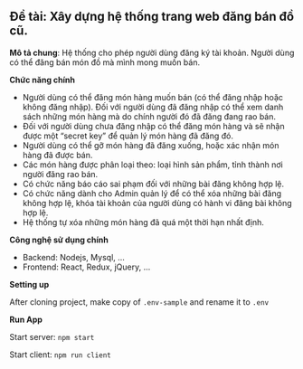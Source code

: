 ## Đề tài: Xây dựng hệ thống trang web đăng bán đồ cũ.


**Mô tả chung**: Hệ thống cho phép người dùng đăng ký tài khoản. Người dùng có thể đăng bán món đồ mà mình mong muốn bán.


**Chức năng chính**

-	Người dùng có thể đăng món hàng muốn bán (có thể đăng nhập hoặc không đăng nhập). Đối với người dùng đã đăng nhập có thể xem danh sách những món hàng mà do chính người đó đã đăng đang rao bán. 
-	Đối với người dùng chưa đăng nhập có thể đăng món hàng và sẽ nhận được một “secret key” để quản lý món hàng đã đăng đó. 
-	Người dùng có thể gỡ món hàng đã đăng xuống, hoặc xác nhận món hàng đã được bán.
-	Các món hàng được phân loại theo: loại hình sản phẩm, tỉnh thành nơi người đăng rao bán.
-	Có chức năng báo cáo sai phạm đối với những bài đăng không hợp lệ.
-	Có chức năng dành cho Admin quản lý để có thể xóa những bài đăng không hợp lệ, khóa tài khoản của người dùng có hành vi đăng bài không hợp lệ.
-	Hệ thống tự xóa những món hàng đã quá một thời hạn nhất định.

**Công nghệ sử dụng chính**

-	Backend: Nodejs, Mysql, …
-	Frontend: React, Redux, jQuery, …


**Setting up**

After cloning project, make copy of `.env-sample` and rename it to `.env`

**Run App**

Start server: 
`npm start`

Start client: `npm run client`